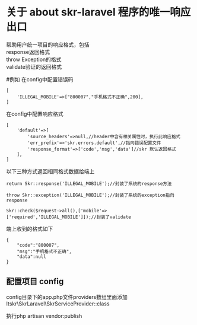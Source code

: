 # 关于 about skr-laravel 程序的唯一响应出口
帮助用户统一项目的响应格式，包括<br/>
response返回格式<br/>
throw Exception的格式<br/>
validate验证的返回格式<br/>

#例如
在config中配置错误码
```
[
    'ILLEGAL_MOBILE'=>["800007","手机格式不正确",200],
]
```
在config中配置响应格式
```
[
    'default'=>[
        'source_headers'=>null,//header中含有相关属性时，执行此响应格式
        'err_prefix'=>'skr.errors.default',//指向错误配置文件
        'response_format'=>['code','msg','data']//skr 默认返回格式
    ],
]
```

以下三种方式返回相同格式数据给端上<br/>
```
return Skr::response('ILLEGAL_MOBILE');//封装了系统的response方法
```
```
throw Skr::exception('ILLEGAL_MOBILE');//封装了系统的exception指向response
```
```
Skr::check($request->all(),['mobile'=>['required','ILLEGAL_MOBILE']]);//封装了validate
```

端上收到的格式如下
```
{
    "code":"800007",
    "msg":"手机格式不正确",
    "data":null
}
```

## 配置项目 config
config目录下的app.php文件providers数组里面添加<br/>
Itskr\SkrLaravel\SkrServiceProvider::class

执行php artisan vendor:publish
